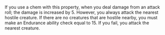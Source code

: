 If you use a chem with this property, when you deal damage from an attack roll; the damage is increased by 5. However, you always attack the nearest hostile creature. If there are no creatures that are hostile nearby, you must make an Endurance ability check equal to 15. If you fail, you attack the nearest creature.